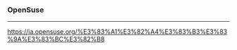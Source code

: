 ### OpenSuse
---
https://ja.opensuse.org/%E3%83%A1%E3%82%A4%E3%83%B3%E3%83%9A%E3%83%BC%E3%82%B8

```
```

```
```

```
```


